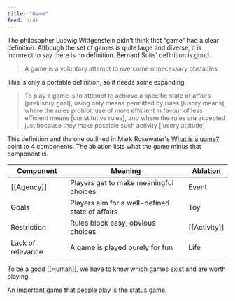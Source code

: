 ```yaml
---
title: "Game"
feed: hide
---
```


The philosopher Ludwig Wittgenstein didn't think that "game" had a clear definition. Although the set of games is quite large and diverse, it is incorrect to say there is no definition. Bernard Suits' definition is good.

> A game is a voluntary attempt to overcome unnecessary obstacles.

This is only a portable definition, so it needs some expanding.

> To play a game is to attempt to achieve a specific state of affairs [prelusory goal], using only means permitted by rules [lusory means], where the rules prohibit use of more efficient in favour of less efficient means [constitutive rules], and where the rules are accepted just because they make possible such activity [lusory attitude]

This definition and the one outlined in Mark Rosewater's [What is a game?](https://magic.wizards.com/en/articles/archive/making-magic/what-game-2018-06-04) point to 4 components. The ablation lists what the game minus that component is.


|Component|Meaning|Ablation|
|---------|-------|--------|
|[[Agency]]|Players get to make meaningful choices|Event|
|Goals|Players aim for a well-defined state of affairs|Toy|
|Restriction|Rules block easy, obvious choices|[[Activity]]|
|Lack of relevance|A game is played purely for fun|Life|

To be a good [[Human]], we have to know which games [exist](https://www.autodidacts.io/what-game-are-you-playing/) and are worth playing. 

An important game that people play is the [status game](https://thepointmag.com/examined-life/who-wants-to-play-the-status-game-agnes-callard/#). 